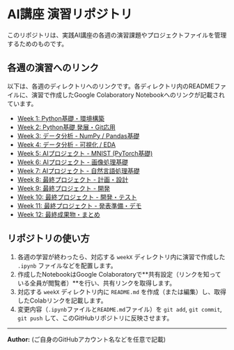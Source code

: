 # AI講座 演習リポジトリ

このリポジトリは、実践AI講座の各週の演習課題やプロジェクトファイルを管理するためのものです。

## 各週の演習へのリンク

以下は、各週のディレクトリへのリンクです。各ディレクトリ内のREADMEファイルに、演習で作成したGoogle Colaboratory Notebookへのリンクが記載されています。

* [Week 1: Python基礎・環境構築](./WEEK1/)
* [Week 2: Python基礎 発展・Git応用](./WEEK2/)
* [Week 3: データ分析 - NumPy / Pandas基礎](./WEEK3/)
* [Week 4: データ分析 - 可視化 / EDA](./WEEK4/)
* [Week 5: AIプロジェクト - MNIST (PyTorch基礎)](./WEEK5/)
* [Week 6: AIプロジェクト - 画像処理基礎](./WEEK6/)
* [Week 7: AIプロジェクト - 自然言語処理基礎](./WEEK7/)
* [Week 8: 最終プロジェクト - 計画・設計](./WEEK8/)
* [Week 9: 最終プロジェクト - 開発](./WEEK9/)
* [Week 10: 最終プロジェクト - 開発・テスト](./WEEK10/)
* [Week 11: 最終プロジェクト - 発表準備・デモ](./WEEK11/)
* [Week 12: 最終成果物・まとめ](./WEEK12/)

## リポジトリの使い方

1.  各週の学習が終わったら、対応する `weekX` ディレクトリ内に演習で作成した `.ipynb` ファイルなどを配置します。
2.  作成したNotebookはGoogle Colaboratoryで**共有設定（リンクを知っている全員が閲覧者）**を行い、共有リンクを取得します。
3.  対応する `weekX` ディレクトリ内に `README.md` を作成（または編集）し、取得したColabリンクを記載します。
4.  変更内容（`.ipynb`ファイルと`README.md`ファイル）を `git add`, `git commit`, `git push` して、このGitHubリポジトリに反映させます。

---

**Author:** (ご自身のGitHubアカウント名などを任意で記載)
